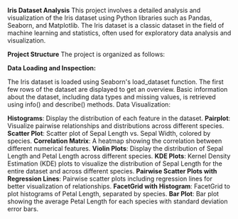 **Iris Dataset Analysis**
This project involves a detailed analysis and visualization of the Iris dataset using Python libraries such as Pandas, Seaborn, and Matplotlib. The Iris dataset is a classic dataset in the field of machine learning and statistics, often used for exploratory data analysis and visualization.

**Project Structure**
The project is organized as follows:

**Data Loading and Inspection:**

The Iris dataset is loaded using Seaborn's load_dataset function.
The first few rows of the dataset are displayed to get an overview.
Basic information about the dataset, including data types and missing values, is retrieved using info() and describe() methods.
Data Visualization:

**Histograms**: Display the distribution of each feature in the dataset.
**Pairplot**: Visualize pairwise relationships and distributions across different species.
**Scatter Plot**: Scatter plot of Sepal Length vs. Sepal Width, colored by species.
**Correlation Matrix**: A heatmap showing the correlation between different numerical features.
**Violin Plots**: Display the distribution of Sepal Length and Petal Length across different species.
**KDE Plots**: Kernel Density Estimation (KDE) plots to visualize the distribution of Sepal Length for the entire dataset and across different species.
**Pairwise Scatter Plots with Regression Lines**: Pairwise scatter plots including regression lines for better visualization of relationships.
**FacetGrid with Histogram**: FacetGrid to plot histograms of Petal Length, separated by species.
**Bar Plot**: Bar plot showing the average Petal Length for each species with standard deviation error bars.
